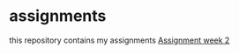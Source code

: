 # assignments
this repository contains my assignments
[Assignment week 2](https://github.com/ThimoLevels/assignments/blob/master/Assignment_week_2.ipynb)
